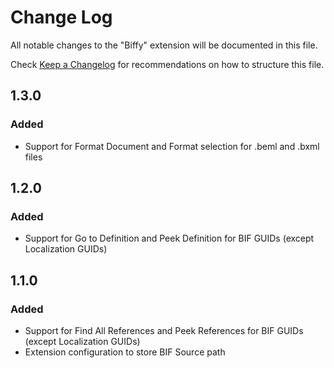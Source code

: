# Change Log
All notable changes to the "Biffy" extension will be documented in this file.

Check [Keep a Changelog](http://keepachangelog.com/) for recommendations on how to structure this file.


## 1.3.0
### Added
* Support for Format Document and Format selection for .beml and .bxml files
 
## 1.2.0
### Added
* Support for Go to Definition and Peek Definition for BIF GUIDs (except Localization GUIDs)

## 1.1.0
### Added
* Support for Find All References and Peek References for BIF GUIDs (except Localization GUIDs)
* Extension configuration to store BIF Source path

